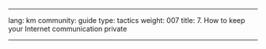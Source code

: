 

---

lang: km
community: guide
type: tactics
weight: 007
title: 7. How to keep your Internet communication private

---

<stub>

